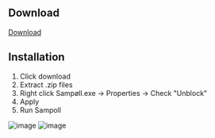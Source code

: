 ## Download

[Download](https://github.com/Ramboll/Sampoll/actions/runs/15774031899/artifacts/3368250249)

## Installation
1. Click download
2. Extract .zip files
3. Right click Sampøll.exe -> Properties -> Check "Unblock"
4. Apply
5. Run Sampoll

![image](https://github.com/user-attachments/assets/4b474bf9-a3d5-4414-b96c-73ee03a0b46d)
![image](https://github.com/user-attachments/assets/f124b5f4-c1e9-4659-a6cb-cd82eb127c77)
